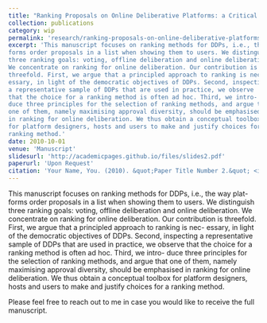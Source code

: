 ```yaml
---
title: "Ranking Proposals on Online Deliberative Platforms: a Critical Review"
collection: publications
category: wip
permalink: 'research/ranking-proposals-on-online-deliberative-platforms'
excerpt: 'This manuscript focuses on ranking methods for DDPs, i.e., the way plat-
forms order proposals in a list when showing them to users. We distinguish
three ranking goals: voting, offline deliberation and online deliberation.
We concentrate on ranking for online deliberation. Our contribution is
threefold. First, we argue that a principled approach to ranking is nec-
essary, in light of the democratic objectives of DDPs. Second, inspecting
a representative sample of DDPs that are used in practice, we observe
that the choice for a ranking method is often ad hoc. Third, we intro-
duce three principles for the selection of ranking methods, and argue that
one of them, namely maximising approval diversity, should be emphasised
in ranking for online deliberation. We thus obtain a conceptual toolbox
for platform designers, hosts and users to make and justify choices for a
ranking method.'
date: 2010-10-01
venue: 'Manuscript'
slidesurl: 'http://academicpages.github.io/files/slides2.pdf'
paperurl: 'Upon Request'
citation: 'Your Name, You. (2010). &quot;Paper Title Number 2.&quot; <i>Journal 1</i>. 1(2).'
---
```


This manuscript focuses on ranking methods for DDPs, i.e., the way plat-
forms order proposals in a list when showing them to users. We distinguish
three ranking goals: voting, offline deliberation and online deliberation.
We concentrate on ranking for online deliberation. Our contribution is
threefold. First, we argue that a principled approach to ranking is nec-
essary, in light of the democratic objectives of DDPs. Second, inspecting
a representative sample of DDPs that are used in practice, we observe
that the choice for a ranking method is often ad hoc. Third, we intro-
duce three principles for the selection of ranking methods, and argue that
one of them, namely maximising approval diversity, should be emphasised
in ranking for online deliberation. We thus obtain a conceptual toolbox
for platform designers, hosts and users to make and justify choices for a
ranking method.

Please feel free to reach out to me in case you would like to receive the full manuscript. 
